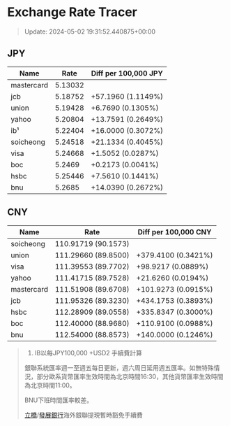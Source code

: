 # Exchange Rate Tracer

> Update: 2024-05-02 19:31:52.440875+00:00

## JPY

| Name       |    Rate | Diff per 100,000 JPY   |
|------------|---------|------------------------|
| mastercard | 5.13032 |                        |
| jcb        | 5.18752 | +57.1960 (1.1149%)     |
| union      | 5.19428 | +6.7690 (0.1305%)      |
| yahoo      | 5.20804 | +13.7591 (0.2649%)     |
| ib¹        | 5.22404 | +16.0000 (0.3072%)     |
| soicheong  | 5.24518 | +21.1334 (0.4045%)     |
| visa       | 5.24668 | +1.5052 (0.0287%)      |
| boc        | 5.2469  | +0.2173 (0.0041%)      |
| hsbc       | 5.25446 | +7.5610 (0.1441%)      |
| bnu        | 5.2685  | +14.0390 (0.2672%)     |

## CNY

| Name       | Rate                | Diff per 100,000 CNY   |
|------------|---------------------|------------------------|
| soicheong  | 110.91719	(90.1573) |                        |
| union      | 111.29660	(89.8500) | +379.4100 (0.3421%)    |
| visa       | 111.39553	(89.7702) | +98.9217 (0.0889%)     |
| yahoo      | 111.41715	(89.7528) | +21.6260 (0.0194%)     |
| mastercard | 111.51908	(89.6708) | +101.9273 (0.0915%)    |
| jcb        | 111.95326	(89.3230) | +434.1753 (0.3893%)    |
| hsbc       | 112.28909	(89.0558) | +335.8347 (0.3000%)    |
| boc        | 112.40000	(88.9680) | +110.9100 (0.0988%)    |
| bnu        | 112.54000	(88.8573) | +140.0000 (0.1246%)    |


> 1. IB以每JPY100,000 +USD2 手續費計算
>
> 銀聯系統匯率週一至週五每日更新，週六周日延用週五匯率。如無特殊情況，部分歐系貨幣匯率生效時間為北京時間16:30，其他貨幣匯率生效時間為北京時間11:00。
>
> BNU下班時間匯率較差。
>
> [立橋](https://www.wlbank.com.mo/uploads/ueditor/file/20181211/1544536513900230.pdf)/[發展銀行](https://www.mdb.com.mo/Service_Charges_20230728.pdf)海外銀聯提現暫時豁免手續費

